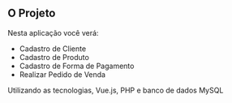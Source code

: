 <h2>O Projeto</h2>
        <p>Nesta aplicação você verá:</p>
        <ul>
            <li>Cadastro de Cliente</li>
            <li>Cadastro de Produto</li>
            <li>Cadastro de Forma de Pagamento</li>
            <li>Realizar Pedido de Venda</li>
        </ul>
        <div>Utilizando as tecnologias, Vue.js, PHP e banco de dados MySQL</div>
